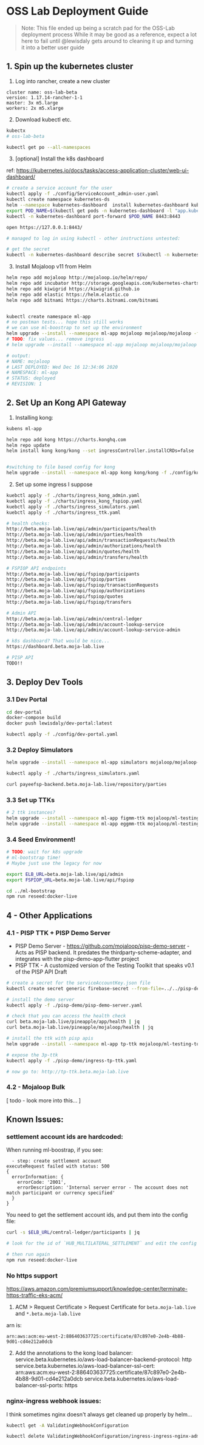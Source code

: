# OSS Lab Deployment Guide

> Note:
> This file ended up being a scratch pad for the OSS-Lab deployment process
> While it may be good as a reference, expect a lot here to fail
> until @lewisdaly gets around to cleaning it up and turning it into 
> a better user guide

## 1. Spin up the kubernetes cluster

1. Log into rancher, create a new cluster

```
cluster name: oss-lab-beta 
version: 1.17.14-rancher-1-1
master: 3x m5.large
workers: 2x m5.xlarge

```

2. Download kubectl etc.
```bash
kubectx 
# oss-lab-beta

kubectl get po --all-namespaces
```

3. [optional] Install the k8s dashboard

ref: https://kubernetes.io/docs/tasks/access-application-cluster/web-ui-dashboard/

```bash
# create a service account for the user
kubectl apply -f ./config/ServiceAccount_admin-user.yaml
kubectl create namespace kubernetes-ds
helm --namespace kubernetes-dashboard  install kubernetes-dashboard kubernetes-dashboard/kubernetes-dashboard
export POD_NAME=$(kubectl get pods -n kubernetes-dashboard -l "app.kubernetes.io/name=kubernetes-dashboard,app.kubernetes.io/instance=kubernetes-dashboard" -o jsonpath="{.items[0].metadata.name}")
kubectl -n kubernetes-dashboard port-forward $POD_NAME 8443:8443

open https://127.0.0.1:8443/

# managed to log in using kubectl - other instructions untested:

# get the secret
kubectl -n kubernetes-dashboard describe secret $(kubectl -n kubernetes-dashboard get secret | grep admin-user | awk '{print $1}')
```


3. Install Mojaloop v11 from Helm

```bash
helm repo add mojaloop http://mojaloop.io/helm/repo/
helm repo add incubator http://storage.googleapis.com/kubernetes-charts-incubator
helm repo add kiwigrid https://kiwigrid.github.io
helm repo add elastic https://helm.elastic.co
helm repo add bitnami https://charts.bitnami.com/bitnami


kubectl create namespace ml-app
# no postman tests... hope this still works
# we can use ml-boostrap to set up the environment
helm upgrade --install --namespace ml-app mojaloop mojaloop/mojaloop -f ./config/values-oss-lab-v2.yaml
# TODO: fix values... remove ingress
# helm upgrade --install --namespace ml-app mojaloop mojaloop/mojaloop -f ./config/values-oss-lab.yaml --wait --timeout 15m

# output:
# NAME: mojaloop
# LAST DEPLOYED: Wed Dec 16 12:34:06 2020
# NAMESPACE: ml-app
# STATUS: deployed
# REVISION: 1
```


## 2. Set Up an Kong API Gateway

1. Installing kong:
```bash
kubens ml-app

helm repo add kong https://charts.konghq.com
helm repo update
helm install kong kong/kong --set ingressController.installCRDs=false


#switching to file based config for kong 
helm upgrade --install --namespace ml-app kong kong/kong -f ./config/kong_values.yaml
```


2. Set up some ingress I suppose

```bash
kuebctl apply -f ./charts/ingress_kong_admin.yaml
kuebctl apply -f ./charts/ingress_kong_fspiop.yaml
kuebctl apply -f ./charts/ingress_simulators.yaml
kuebctl apply -f ./charts/ingress_ttk.yaml

# health checks:
http://beta.moja-lab.live/api/admin/participants/health
http://beta.moja-lab.live/api/admin/parties/health
http://beta.moja-lab.live/api/admin/transactionRequests/health
http://beta.moja-lab.live/api/admin/authorizations/health
http://beta.moja-lab.live/api/admin/quotes/health
http://beta.moja-lab.live/api/admin/transfers/health

# FSPIOP API endpoints
http://beta.moja-lab.live/api/fspiop/participants
http://beta.moja-lab.live/api/fspiop/parties
http://beta.moja-lab.live/api/fspiop/transactionRequests
http://beta.moja-lab.live/api/fspiop/authorizations
http://beta.moja-lab.live/api/fspiop/quotes
http://beta.moja-lab.live/api/fspiop/transfers

# Admin API
http://beta.moja-lab.live/api/admin/central-ledger
http://beta.moja-lab.live/api/admin/account-lookup-service
http://beta.moja-lab.live/api/admin/account-lookup-service-admin

# k8s dashboard? That would be nice...
https://dashboard.beta.moja-lab.live

# PISP API
TODO!!
```

## 3. Deploy Dev Tools

### 3.1 Dev Portal
```bash
cd dev-portal
docker-compose build
docker push lewisdaly/dev-portal:latest

kubectl apply -f ./config/dev-portal.yaml
```

### 3.2 Deploy Simulators
```bash
helm upgrade --install --namespace ml-app simulators mojaloop/mojaloop-simulator --values ./config/values-oss-lab-simulators.yaml

kubectl apply -f ./charts/ingress_simulators.yaml

curl payeefsp-backend.beta.moja-lab.live/repository/parties

```

### 3.3 Set up TTKs

```bash
# 2 ttk instances?
helm upgrade --install --namespace ml-app figmm-ttk mojaloop/ml-testing-toolkit --values ./config/values-ttk-figmm.yaml
helm upgrade --install --namespace ml-app eggmm-ttk mojaloop/ml-testing-toolkit --values ./config/values-ttk-eggmm.yaml
```

### 3.4 Seed Environment!

```bash
# TODO: wait for k8s upgrade
# ml-bootstrap time!
# Maybe just use the legacy for now

export ELB_URL=beta.moja-lab.live/api/admin
export FSPIOP_URL=beta.moja-lab.live/api/fspiop  

cd ../ml-bootstrap
npm run reseed:docker-live
```

## 4 - Other Applications

### 4.1 - PISP TTK + PISP Demo Server

- PISP Demo Server - https://github.com/mojaloop/pisp-demo-server - Acts as PISP backend. It predates the thirdparty-scheme-adapter, and integrates with the pisp-demo-app-flutter project
- PISP TTK - A customized version of the Testing Toolkit that speaks v0.1 of the PISP API Draft


```bash
# create a secret for the serviceAccountKey.json file
kubectl create secret generic firebase-secret --from-file=../../pisp-demo-server/secret/serviceAccountKey.json

# install the demo server
kubectl apply -f ./pisp-demo/pisp-demo-server.yaml

# check that you can access the health check
curl beta.moja-lab.live/pineapple/app/health | jq
curl beta.moja-lab.live/pineapple/mojaloop/health | jq

# install the ttk with pisp apis
helm upgrade --install --namespace ml-app tp-ttk mojaloop/ml-testing-toolkit --values ./pisp-demo/tp-ttk.yaml

# expose the 3p-ttk
kubectl apply -f ./pisp-demo/ingress-tp-ttk.yaml

# now go to: http://tp-ttk.beta.moja-lab.live
```


### 4.2 - Mojaloop Bulk

[ todo - look more into this... ]
## Known Issues:

### settlement account ids are hardcoded:

When running ml-boostrap, if you see:
```
  - step: create settlement account
executeRequest failed with status: 500
{
  errorInformation: {
    errorCode: '2001',
    errorDescription: 'Internal server error - The account does not match participant or currency specified'
  }
}
```

You need to get the settlement account ids, and put them into the config file:

```bash
curl -s $ELB_URL/central-ledger/participants | jq

# look for the id of `HUB_MULTILATERAL_SETTLEMENT` and edit the config file

# then run again
npm run reseed:docker-live 
```
### No https support

https://aws.amazon.com/premiumsupport/knowledge-center/terminate-https-traffic-eks-acm/

1. ACM > Request Certificate > Request Certificate for `beta.moja-lab.live` and `*.beta.moja-lab.live`

arn is:  
```
arn:aws:acm:eu-west-2:886403637725:certificate/87c897e0-2e4b-4b88-9d01-cd4e212a0dcb
```
<!-- 
2. Manually logged into console and assigned SSL cert:
https://aws.amazon.com/premiumsupport/knowledge-center/associate-acm-certificate-alb-nlb/

[ todo: maybe we can do this differently and more automated in the future ]
 -->


2. Add the annotations to the kong load balancer:
service.beta.kubernetes.io/aws-load-balancer-backend-protocol: http
service.beta.kubernetes.io/aws-load-balancer-ssl-cert:  arn:aws:acm:eu-west-2:886403637725:certificate/87c897e0-2e4b-4b88-9d01-cd4e212a0dcb
service.beta.kubernetes.io/aws-load-balancer-ssl-ports: https


### nginx-ingress webhook issues:

I think sometimes nginx doesn't always get cleaned up properly by helm...

```bash
kubectl get -A ValidatingWebhookConfiguration

kubectl delete ValidatingWebhookConfiguration/ingress-ingress-nginx-admission  
```